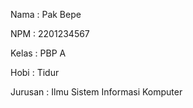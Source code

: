 Nama : Pak Bepe

NPM : 2201234567

Kelas : PBP A

Hobi : Tidur 

Jurusan : Ilmu Sistem Informasi Komputer
